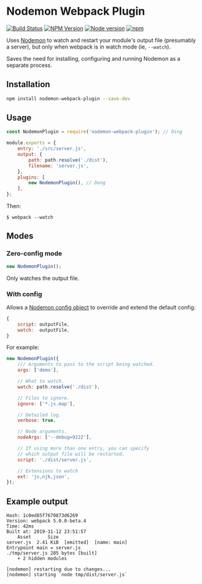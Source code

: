 # Nodemon Webpack Plugin

[![Build Status](https://travis-ci.org/Izhaki/nodemon-webpack-plugin.svg?branch=master)](https://travis-ci.org/Izhaki/nodemon-webpack-plugin)
[![NPM Version](https://badge.fury.io/js/nodemon-webpack-plugin.svg?style=flat)](https://npmjs.org/package/nodemon-webpack-plugin)
[![Node version](https://img.shields.io/node/v/nodemon-webpack-plugin.svg?style=flat)](http://nodejs.org/download/) [![npm](https://img.shields.io/npm/dt/nodemon-webpack-plugin.svg)](https://www.npmjs.com/package/nodemon-webpack-plugin)

Uses [Nodemon](https://nodemon.io/) to watch and restart your module's output file (presumably a server), but only when webpack is in watch mode (ie, `--watch`).

Saves the need for installing, configuring and running Nodemon as a separate process.

## Installation

```bash
npm install nodemon-webpack-plugin --save-dev
```

## Usage

```javascript
const NodemonPlugin = require('nodemon-webpack-plugin'); // Ding

module.exports = {
    entry: './src/server.js',
    output: {
        path: path.resolve('./dist'),
        filename: 'server.js',
    },
    plugins: [
        new NodemonPlugin(), // Dong
    ],
};
```

Then:

```shell
$ webpack --watch
```

## Modes

### Zero-config mode

```javascript
new NodemonPlugin();
```

Only watches the output file.

### With config

Allows a [Nodemon config object](https://github.com/remy/nodemon#config-files) to override and extend the default config:

```javascript
{
    script: outputFile,
    watch:  outputFile,
}
```

For example:

```javascript
new NodemonPlugin({
    /// Arguments to pass to the script being watched.
    args: ['demo'],

    // What to watch.
    watch: path.resolve('./dist'),

    // Files to ignore.
    ignore: ['*.js.map'],

    // Detailed log.
    verbose: true,

    // Node arguments.
    nodeArgs: ['--debug=9222'],

    // If using more than one entry, you can specify
    // which output file will be restarted.
    script: './dist/server.js',

    // Extensions to watch
    ext: 'js,njk,json',
});
```

## Example output

```shell
Hash: 1c0ed85f7670873d6269
Version: webpack 5.0.0-beta.4
Time: 42ms
Built at: 2019-11-12 23:51:57
    Asset      Size
server.js  2.41 KiB  [emitted]  [name: main]
Entrypoint main = server.js
./tmp/server.js 285 bytes [built]
    + 2 hidden modules

[nodemon] restarting due to changes...
[nodemon] starting `node tmp/dist/server.js`
```
